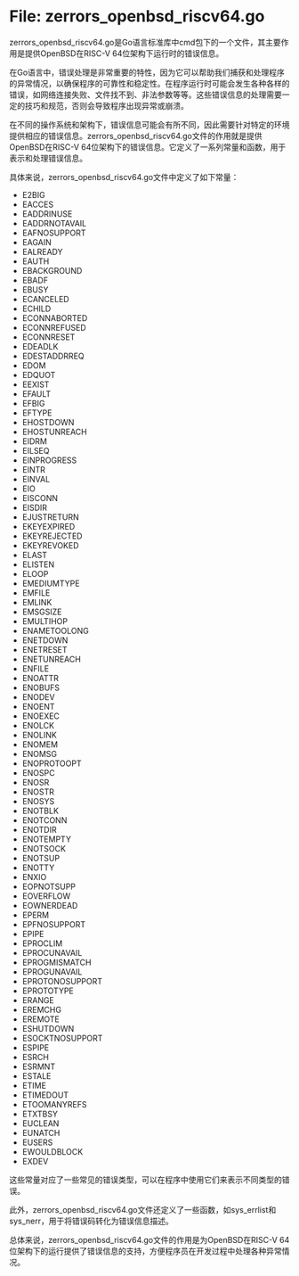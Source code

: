 # File: zerrors_openbsd_riscv64.go

zerrors_openbsd_riscv64.go是Go语言标准库中cmd包下的一个文件，其主要作用是提供OpenBSD在RISC-V 64位架构下运行时的错误信息。

在Go语言中，错误处理是非常重要的特性，因为它可以帮助我们捕获和处理程序的异常情况，以确保程序的可靠性和稳定性。在程序运行时可能会发生各种各样的错误，如网络连接失败、文件找不到、非法参数等等。这些错误信息的处理需要一定的技巧和规范，否则会导致程序出现异常或崩溃。

在不同的操作系统和架构下，错误信息可能会有所不同，因此需要针对特定的环境提供相应的错误信息。zerrors_openbsd_riscv64.go文件的作用就是提供OpenBSD在RISC-V 64位架构下的错误信息。它定义了一系列常量和函数，用于表示和处理错误信息。

具体来说，zerrors_openbsd_riscv64.go文件中定义了如下常量：

- E2BIG
- EACCES
- EADDRINUSE
- EADDRNOTAVAIL
- EAFNOSUPPORT
- EAGAIN
- EALREADY
- EAUTH
- EBACKGROUND
- EBADF
- EBUSY
- ECANCELED
- ECHILD
- ECONNABORTED
- ECONNREFUSED
- ECONNRESET
- EDEADLK
- EDESTADDRREQ
- EDOM
- EDQUOT
- EEXIST
- EFAULT
- EFBIG
- EFTYPE
- EHOSTDOWN
- EHOSTUNREACH
- EIDRM
- EILSEQ
- EINPROGRESS
- EINTR
- EINVAL
- EIO
- EISCONN
- EISDIR
- EJUSTRETURN
- EKEYEXPIRED
- EKEYREJECTED
- EKEYREVOKED
- ELAST
- ELISTEN
- ELOOP
- EMEDIUMTYPE
- EMFILE
- EMLINK
- EMSGSIZE
- EMULTIHOP
- ENAMETOOLONG
- ENETDOWN
- ENETRESET
- ENETUNREACH
- ENFILE
- ENOATTR
- ENOBUFS
- ENODEV
- ENOENT
- ENOEXEC
- ENOLCK
- ENOLINK
- ENOMEM
- ENOMSG
- ENOPROTOOPT
- ENOSPC
- ENOSR
- ENOSTR
- ENOSYS
- ENOTBLK
- ENOTCONN
- ENOTDIR
- ENOTEMPTY
- ENOTSOCK
- ENOTSUP
- ENOTTY
- ENXIO
- EOPNOTSUPP
- EOVERFLOW
- EOWNERDEAD
- EPERM
- EPFNOSUPPORT
- EPIPE
- EPROCLIM
- EPROCUNAVAIL
- EPROGMISMATCH
- EPROGUNAVAIL
- EPROTONOSUPPORT
- EPROTOTYPE
- ERANGE
- EREMCHG
- EREMOTE
- ESHUTDOWN
- ESOCKTNOSUPPORT
- ESPIPE
- ESRCH
- ESRMNT
- ESTALE
- ETIME
- ETIMEDOUT
- ETOOMANYREFS
- ETXTBSY
- EUCLEAN
- EUNATCH
- EUSERS
- EWOULDBLOCK
- EXDEV

这些常量对应了一些常见的错误类型，可以在程序中使用它们来表示不同类型的错误。

此外，zerrors_openbsd_riscv64.go文件还定义了一些函数，如sys_errlist和sys_nerr，用于将错误码转化为错误信息描述。

总体来说，zerrors_openbsd_riscv64.go文件的作用是为OpenBSD在RISC-V 64位架构下的运行提供了错误信息的支持，方便程序员在开发过程中处理各种异常情况。

